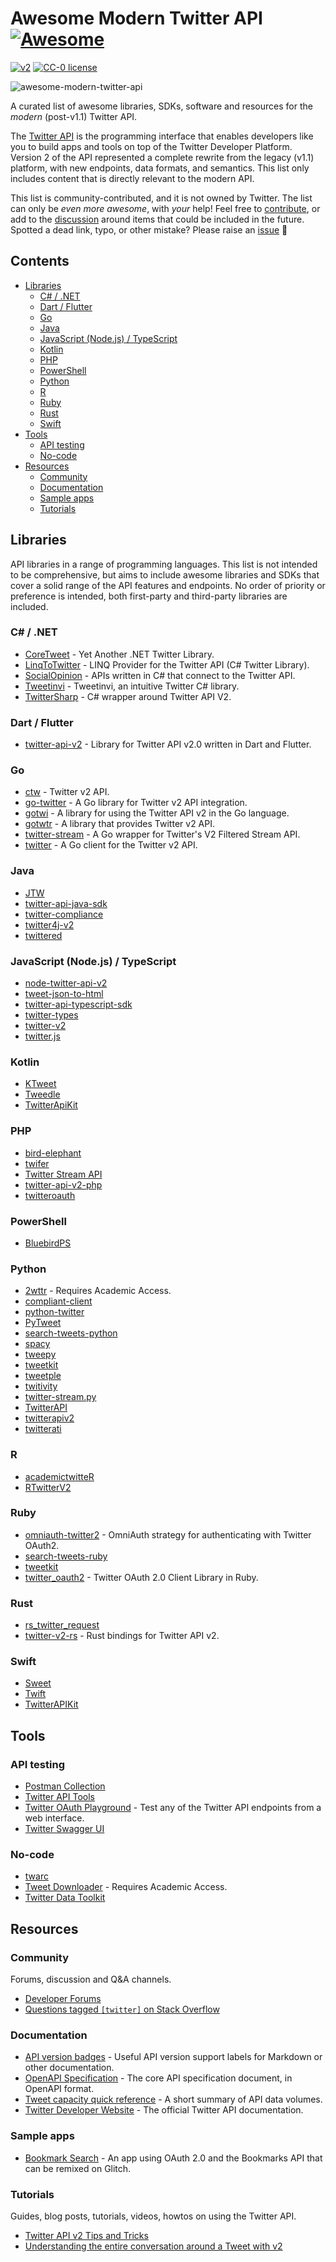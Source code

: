 # Awesome Modern Twitter API [![Awesome](https://awesome.re/badge.svg)](https://awesome.re)

[![v2](https://img.shields.io/endpoint?url=https%3A%2F%2Ftwbadges.glitch.me%2Fbadges%2Fv2)](https://t.co/signup)
[![CC-0 license](https://img.shields.io/badge/License-CC--0-blue.svg)](https://creativecommons.org/licenses/by-nd/4.0)

![awesome-modern-twitter-api](https://socialify.git.ci/andypiper/awesome-modern-twitter-api/image?description=1&descriptionEditable=A%20curated%20list%20of%20apps%20built%20with%2C%20and%20libraries%20for%20using%2C%20the%20modern%20Twitter%20API&font=KoHo&logo=https%3A%2F%2Fraw.githubusercontent.com%2Fandypiper%2Fawesome-modern-twitter-api%2Fmain%2Fdocs%2Fimg%2Fawesome-modern-twitter-api.svg&name=1&pattern=Charlie%20Brown&stargazers=1&theme=Dark)

A curated list of awesome libraries, SDKs, software and resources for the _modern_ (post-v1.1) Twitter API.

The [Twitter API](https://developer.twitter.com/) is the programming interface that enables developers like you to build apps and tools on top of the Twitter Developer Platform. Version 2 of the API represented a complete rewrite from the legacy (v1.1) platform, with new endpoints, data formats, and semantics. This list only includes content that is directly relevant to the modern API.

This list is community-contributed, and it is not owned by Twitter. The list can only be _even more awesome_, with _your_ help! Feel free to [contribute](contributing.md), or add to the [discussion](https://github.com/andypiper/awesome-modern-twitter-api/discussions) around items that could be included in the future. Spotted a dead link, typo, or other mistake? Please raise an [issue](https://andypiper/awesome-modern-twitter-api/issues) 🙌

## Contents

- [Libraries](#libraries)
  - [C# / .NET](#c--net)
  - [Dart / Flutter](#dart--flutter)
  - [Go](#go)
  - [Java](#java)
  - [JavaScript (Node.js) / TypeScript](#javascript-nodejs--typescript)
  - [Kotlin](#kotlin)
  - [PHP](#php)
  - [PowerShell](#powershell)
  - [Python](#python)
  - [R](#r)
  - [Ruby](#ruby)
  - [Rust](#rust)
  - [Swift](#swift)
- [Tools](#tools)
  - [API testing](#api-testing)
  - [No-code](#no-code)
- [Resources](#resources)
  - [Community](#community)
  - [Documentation](#documentation)
  - [Sample apps](#sample-apps)
  - [Tutorials](#tutorials)

## Libraries

API libraries in a range of programming languages. This list is not intended to be comprehensive, but aims to include awesome libraries and SDKs that cover a solid range of the API features and endpoints. No order of priority or preference is intended, both first-party and third-party libraries are included.

### C# / .NET

- [CoreTweet](https://github.com/CoreTweet/CoreTweet) - Yet Another .NET Twitter Library.
- [LinqToTwitter](https://github.com/JoeMayo/LinqToTwitter) - LINQ Provider for the Twitter API (C# Twitter Library).
- [SocialOpinion](https://github.com/jamiemaguiredotnet/SocialOpinion-Public) - APIs written in C# that connect to the Twitter API.
- [Tweetinvi](https://github.com/linvi/tweetinvi) - Tweetinvi, an intuitive Twitter C# library.
- [TwitterSharp](https://github.com/Xwilarg/TwitterSharp) - C# wrapper around Twitter API V2.

### Dart / Flutter

- [twitter-api-v2](https://github.com/twitter-dart/twitter-api-v2) - Library for Twitter API v2.0 written in Dart and Flutter.

### Go

- [ctw](https://github.com/0dayfall/ctw) - Twitter v2 API.
- [go-twitter](https://github.com/g8rswimmer/go-twitter) - A Go library for Twitter v2 API integration.
- [gotwi](https://github.com/michimani/gotwi) - A library for using the Twitter API v2 in the Go language.
- [gotwtr](https://github.com/sivchari/gotwtr) - A library that provides Twitter v2 API.
- [twitter-stream](https://github.com/Fallenstedt/twitter-stream) - A Go wrapper for Twitter's V2 Filtered Stream API.
- [twitter](https://github.com/creachadair/twitter) - A Go client for the Twitter v2 API.

### Java

- [JTW](https://github.com/uakihir0/jtw)
- [twitter-api-java-sdk](https://github.com/twitterdev/twitter-api-java-sdk)
- [twitter-compliance](https://github.com/UCL/twitter-compliance)
- [twitter4j-v2](https://github.com/takke/twitter4j-v2)
- [twittered](https://github.com/redouane59/twittered)

### JavaScript (Node.js) / TypeScript

- [node-twitter-api-v2](https://github.com/PLhery/node-twitter-api-v2)
- [tweet-json-to-html](https://github.com/wdl/tweet-json-to-html)
- [twitter-api-typescript-sdk](https://github.com/twitterdev/twitter-api-typescript-sdk)
- [twitter-types](https://github.com/twitterjs/twitter-types)
- [twitter-v2](https://github.com/HunterLarco/twitter-v2)
- [twitter.js](https://github.com/twitterjs/twitter.js)

### Kotlin

- [KTweet](https://github.com/ChromasIV/KTweet)
- [Tweedle](https://github.com/tyczj/Tweedle)
- [TwitterApiKit](https://github.com/kojofosu/TwitterApiKit)

### PHP

- [bird-elephant](https://github.com/danieldevine/bird-elephant)
- [twifer](https://github.com/ferrysyahrinal/twifer)
- [Twitter Stream API](https://github.com/redwebcreation/twitter-stream-api)
- [twitter-api-v2-php](https://github.com/noweh/twitter-api-v2-php)
- [twitteroauth](https://github.com/abraham/twitteroauth)

### PowerShell

- [BluebirdPS](https://github.com/thedavecarroll/BluebirdPS)

### Python

- [2wttr](https://github.com/simonlindgren/2wttr) - Requires Academic Access.
- [compliant-client](https://github.com/twitterdev/compliant-client)
- [python-twitter](https://github.com/sns-sdks/python-twitter)
- [PyTweet](https://github.com/TheFarGG/PyTweet)
- [search-tweets-python](https://github.com/twitterdev/search-tweets-python)
- [spacy](https://github.com/madaragon/spacy)
- [tweepy](https://github.com/tweepy/tweepy)
- [tweetkit](https://github.com/ysenarath/tweetkit)
- [tweetple](https://github.com/dapivei/tweetple)
- [twitivity](https://github.com/twitivity/twitivity)
- [twitter-stream.py](https://github.com/twitivity/twitter-stream.py)
- [TwitterAPI](https://github.com/geduldig/TwitterAPI)
- [twitterapiv2](https://github.com/Preocts/twitterapiv2)
- [twitterati](https://github.com/JeannieDaniel/twitterati)

### R

- [academictwitteR](https://github.com/cjbarrie/academictwitteR)
- [RTwitterV2](https://github.com/MaelKubli/RTwitterV2)

### Ruby

- [omniauth-twitter2](https://github.com/unasuke/omniauth-twitter2) - OmniAuth strategy for authenticating with Twitter OAuth2.
- [search-tweets-ruby](https://github.com/twitterdev/search-tweets-ruby)
- [tweetkit](https://github.com/julianfssen/tweetkit)
- [twitter_oauth2](https://github.com/nov/twitter_oauth2) - Twitter OAuth 2.0 Client Library in Ruby.

### Rust

- [rs_twitter_request](https://github.com/SkoogJacob/rs_twitter_request)
- [twitter-v2-rs](https://github.com/jpopesculian/twitter-v2-rs) - Rust bindings for Twitter API v2.

### Swift

- [Sweet](https://github.com/zunda-pixel/Sweet)
- [Twift](https://github.com/daneden/Twift/)
- [TwitterAPIKit](https://github.com/mironal/TwitterAPIKit)

## Tools

### API testing

- [Postman Collection](https://t.co/twitter-api-postman)
- [Twitter API Tools](https://developer.twitter.com/apitools/)
- [Twitter OAuth Playground](https://oauth-playground.glitch.me/) - Test any of the Twitter API endpoints from a web interface.
- [Twitter Swagger UI](https://snowcait.github.io/twitter-swagger-ui/)

### No-code

- [twarc](https://twarc-project.readthedocs.io/en/latest/twarc2_en_us/)
- [Tweet Downloader](https://developer.twitter.com/apitools/downloader) - Requires Academic Access.
- [Twitter Data Toolkit](https://github.com/shohil-kishore/twitter-data-toolkit)

## Resources

### Community

Forums, discussion and Q&A channels.

- [Developer Forums](https://twittercommunity.com)
- [Questions tagged `[twitter]` on Stack Overflow](https://stackoverflow.com/questions/tagged/twitter)

### Documentation

- [API version badges](https://twbadges.glitch.me/) - Useful API version support labels for Markdown or other documentation.
- [OpenAPI Specification](https://api.twitter.com/2/openapi.json) - The core API specification document, in OpenAPI format.
- [Tweet capacity quick reference](https://cloud-eustoma-eaa.notion.site/Twitter-API-7e9483b8ee694bcf8f962087bbec79c5) - A short summary of API data volumes.
- [Twitter Developer Website](https://developer.twitter.com/docs) - The official Twitter API documentation.

### Sample apps

- [Bookmark Search](https://bookmarksearch.glitch.me/) - An app using OAuth 2.0 and the Bookmarks API that can be remixed on Glitch.

### Tutorials

Guides, blog posts, tutorials, videos, howtos on using the Twitter API.

- [Twitter API v2 Tips and Tricks](https://www.postman.com/apihandyman/workspace/twitter-api-v2-tips-and-tricks/overview)
- [Understanding the entire conversation around a Tweet with v2](https://dev.to/suhemparack/understanding-the-entire-conversation-around-a-tweet-with-the-twitter-api-v2-3ce6)
